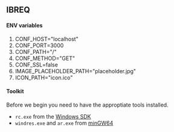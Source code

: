 ## IBREQ

#### ENV variables
1. CONF_HOST="localhost"
2. CONF_PORT=3000
3. CONF_PATH="/"
4. CONF_METHOD="GET"
5. CONF_SSL=false
6. IMAGE_PLACEHOLDER_PATH="placeholder.jpg"
7. ICON_PATH="icon.ico"

#### Toolkit

Before we begin you need to have the approptiate tools installed.
 - `rc.exe` from the [Windows SDK]
 - `windres.exe` and `ar.exe` from [minGW64]

[Windows SDK]: https://developer.microsoft.com/en-us/windows/downloads/windows-10-sdk
[minGW64]: http://mingw-w64.org